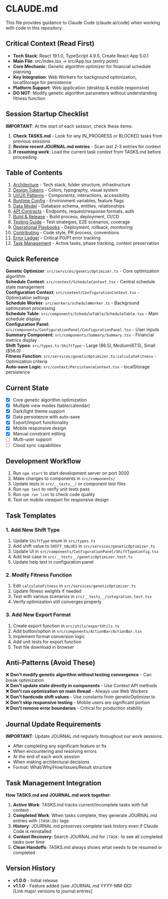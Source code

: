 # CLAUDE.md
<!-- Generated by Claude Conductor v1.1.2 -->

This file provides guidance to Claude Code (claude.ai/code) when working with code in this repository.

## Critical Context (Read First)
- **Tech Stack**: React 19.1.0, TypeScript 4.9.5, Create React App 5.0.1
- **Main File**: src/index.tsx → src/App.tsx (entry point)
- **Core Mechanic**: Genetic algorithm optimizer for financial schedule planning
- **Key Integration**: Web Workers for background optimization, localStorage for persistence
- **Platform Support**: Web application (desktop & mobile responsive)
- **DO NOT**: Modify genetic algorithm parameters without understanding fitness function

## Session Startup Checklist
**IMPORTANT**: At the start of each session, check these items:
1. **Check TASKS.md** - Look for any IN_PROGRESS or BLOCKED tasks from previous sessions
2. **Review recent JOURNAL.md entries** - Scan last 2-3 entries for context
3. **If resuming work**: Load the current task context from TASKS.md before proceeding

## Table of Contents
1. [Architecture](ARCHITECTURE.md) - Tech stack, folder structure, infrastructure
2. [Design Tokens](DESIGN.md) - Colors, typography, visual system
3. [UI/UX Patterns](UIUX.md) - Components, interactions, accessibility
4. [Runtime Config](CONFIG.md) - Environment variables, feature flags
5. [Data Model](DATA_MODEL.md) - Database schema, entities, relationships
6. [API Contracts](API.md) - Endpoints, request/response formats, auth
7. [Build & Release](BUILD.md) - Build process, deployment, CI/CD
8. [Testing Guide](TEST.md) - Test strategies, E2E scenarios, coverage
9. [Operational Playbooks](PLAYBOOKS/DEPLOY.md) - Deployment, rollback, monitoring
10. [Contributing](CONTRIBUTING.md) - Code style, PR process, conventions
11. [Error Ledger](ERRORS.md) - Critical P0/P1 error tracking
12. [Task Management](TASKS.md) - Active tasks, phase tracking, context preservation

## Quick Reference
**Genetic Optimizer**: `src/services/geneticOptimizer.ts` - Core optimization algorithm  
**Schedule Context**: `src/context/ScheduleContext.tsx` - Central schedule state management  
**Configuration Context**: `src/context/ConfigurationContext.tsx` - Optimization settings  
**Schedule Worker**: `src/workers/scheduleWorker.ts` - Background optimization processing  
**Schedule Table**: `src/components/ScheduleTable/ScheduleTable.tsx` - Main schedule display  
**Configuration Panel**: `src/components/ConfigurationPanel/ConfigurationPanel.tsx` - User inputs  
**Summary Component**: `src/components/Summary/Summary.tsx` - Financial metrics display  
**Shift Types**: `src/types.ts:ShiftType` - Large ($86.5), Medium ($67.5), Small ($56.0)  
**Fitness Function**: `src/services/geneticOptimizer.ts:calculateFitness` - Optimization criteria  
**Auto-save Logic**: `src/context/PersistenceContext.tsx` - localStorage persistence

## Current State
- [x] Core genetic algorithm optimization
- [x] Multiple view modes (table/calendar)
- [x] Dark/light theme support
- [x] Data persistence with auto-save
- [x] Export/import functionality
- [x] Mobile responsive design
- [x] Manual constraint editing
- [ ] Multi-user support
- [ ] Cloud sync capabilities

## Development Workflow
1. Run `npm start` to start development server on port 3000
2. Make changes to components in `src/components/`
3. Update tests in `src/__tests__/` or component test files
4. Run `npm test` to verify unit tests pass
5. Run `npm run lint` to check code quality
6. Test on mobile viewport for responsive design

## Task Templates
### 1. Add New Shift Type
1. Update `ShiftType` enum in `src/types.ts`
2. Add shift value to `SHIFT_VALUES` in `src/services/geneticOptimizer.ts`
3. Update UI in `src/components/ConfigurationPanel/ShiftTypeConfig.tsx`
4. Add test case in `src/__tests__/geneticOptimizer.test.ts`
5. Update help text in configuration panel

### 2. Modify Fitness Function
1. Edit `calculateFitness` in `src/services/geneticOptimizer.ts`
2. Update fitness weights if needed
3. Test with various scenarios in `src/__tests__/integration.test.tsx`
4. Verify optimization still converges properly

### 3. Add New Export Format
1. Create export function in `src/utils/exportUtils.ts`
2. Add button/option in `src/components/ActionBar/ActionBar.tsx`
3. Implement format conversion logic
4. Add unit tests for export function
5. Test file download in browser

## Anti-Patterns (Avoid These)
❌ **Don't modify genetic algorithm without testing convergence** - Can break optimization  
❌ **Don't update state directly in components** - Use Context API methods  
❌ **Don't run optimization on main thread** - Always use Web Workers  
❌ **Don't hardcode shift values** - Use constants from geneticOptimizer.ts  
❌ **Don't skip responsive testing** - Mobile users are significant portion  
❌ **Don't remove error boundaries** - Critical for production stability

## Journal Update Requirements
**IMPORTANT**: Update JOURNAL.md regularly throughout our work sessions:
- After completing any significant feature or fix
- When encountering and resolving errors
- At the end of each work session
- When making architectural decisions
- Format: What/Why/How/Issues/Result structure

## Task Management Integration
**How TASKS.md and JOURNAL.md work together**:
1. **Active Work**: TASKS.md tracks current/incomplete tasks with full context
2. **Completed Work**: When tasks complete, they generate JOURNAL.md entries with `|TASK:ID|` tags
3. **History**: JOURNAL.md preserves complete task history even if Claude Code is reinstalled
4. **Context Recovery**: Search JOURNAL.md for `|TASK:` to see all completed tasks over time
5. **Clean Handoffs**: TASKS.md always shows what needs to be resumed or completed

## Version History
- **v1.0.0** - Initial release
- **v1.1.0** - Feature added (see JOURNAL.md YYYY-MM-DD)  
[Link major versions to journal entries]